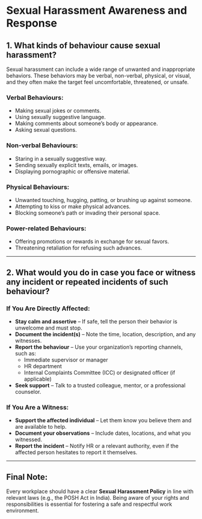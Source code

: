 # Sexual Harassment Awareness and Response

## 1. What kinds of behaviour cause sexual harassment?

Sexual harassment can include a wide range of unwanted and inappropriate behaviors. These behaviors may be verbal, non-verbal, physical, or visual, and they often make the target feel uncomfortable, threatened, or unsafe.

### Verbal Behaviours:
- Making sexual jokes or comments.
- Using sexually suggestive language.
- Making comments about someone’s body or appearance.
- Asking sexual questions.

### Non-verbal Behaviours:
- Staring in a sexually suggestive way.
- Sending sexually explicit texts, emails, or images.
- Displaying pornographic or offensive material.

### Physical Behaviours:
- Unwanted touching, hugging, patting, or brushing up against someone.
- Attempting to kiss or make physical advances.
- Blocking someone’s path or invading their personal space.

### Power-related Behaviours:
- Offering promotions or rewards in exchange for sexual favors.
- Threatening retaliation for refusing such advances.
 
-----

## 2. What would you do in case you face or witness any incident or repeated incidents of such behaviour?

### If You Are Directly Affected:
- **Stay calm and assertive** – If safe, tell the person their behavior is unwelcome and must stop.
- **Document the incident(s)** – Note the time, location, description, and any witnesses.
- **Report the behaviour** – Use your organization’s reporting channels, such as:
  - Immediate supervisor or manager
  - HR department
  - Internal Complaints Committee (ICC) or designated officer (if applicable)
- **Seek support** – Talk to a trusted colleague, mentor, or a professional counselor.

### If You Are a Witness:
- **Support the affected individual** – Let them know you believe them and are available to help.
- **Document your observations** – Include dates, locations, and what you witnessed.
- **Report the incident** – Notify HR or a relevant authority, even if the affected person hesitates to report it themselves.

---

## Final Note:
Every workplace should have a clear **Sexual Harassment Policy** in line with relevant laws (e.g., the POSH Act in India). Being aware of your rights and responsibilities is essential for fostering a safe and respectful work environment.
